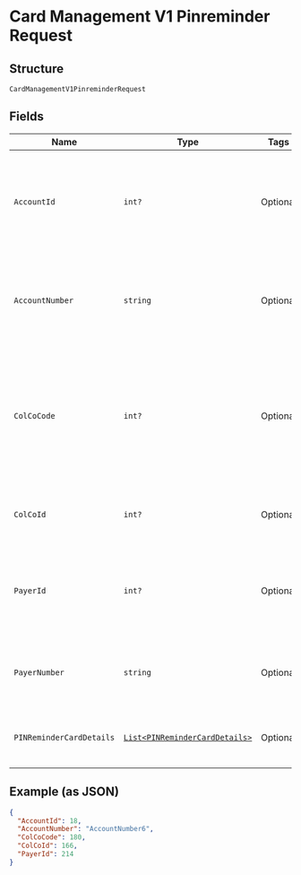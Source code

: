 
# Card Management V1 Pinreminder Request

## Structure

`CardManagementV1PinreminderRequest`

## Fields

| Name | Type | Tags | Description |
|  --- | --- | --- | --- |
| `AccountId` | `int?` | Optional | Account Id of the customer.<br /><br>Optional if AccountNumber is passed, else Mandatory.<br /><br>This input is a search criterion, if given. |
| `AccountNumber` | `string` | Optional | Account Number of the customer.<br /><br>Optional if AccountId is passed, else Mandatory.<br /><br>This input is a search criterion, if given. |
| `ColCoCode` | `int?` | Optional | Collecting Company Code (Shell Code) of the selected payer. <br /><br>Mandatory for serviced OUs such as Romania, Latvia, Lithuania, Estonia, Ukraine etc. <br /><br>It is optional for other countries if ColCoID is provided. |
| `ColCoId` | `int?` | Optional | Collecting Company Id of the selected payer<br /><br>Optional if ColCoCode is passed else Mandatory. |
| `PayerId` | `int?` | Optional | Payer Id (i.e. Customer Id of the Payment Customer of the selected payer.<br /><br>Optional if PayerNumber is passed else Mandatory |
| `PayerNumber` | `string` | Optional | Payer Number (Ex: GB000000123) of the selected payer.<br /><br>Optional if PayerId is passed else Mandatory |
| `PINReminderCardDetails` | [`List<PINReminderCardDetails>`](../../doc/models/pin-reminder-card-details.md) | Optional | List of PINReminderCardDetails entity. The fields of this entity are described below. |

## Example (as JSON)

```json
{
  "AccountId": 18,
  "AccountNumber": "AccountNumber6",
  "ColCoCode": 180,
  "ColCoId": 166,
  "PayerId": 214
}
```

